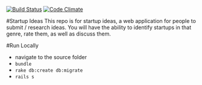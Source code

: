 [![Build Status](https://travis-ci.org/stevepm/startup_ideas.svg?branch=master)](https://travis-ci.org/stevepm/startup_ideas)
[![Code Climate](https://codeclimate.com/github/stevepm/startup_ideas.png)](https://codeclimate.com/github/stevepm/startup_ideas)

#Startup Ideas
This repo is for startup ideas, a web application for people to submit / research ideas. You will have the ability to identify startups in that genre, rate them, as well as discuss them.

#Run Locally
* navigate to the source folder
* `bundle`
* `rake db:create db:migrate`
* `rails s`